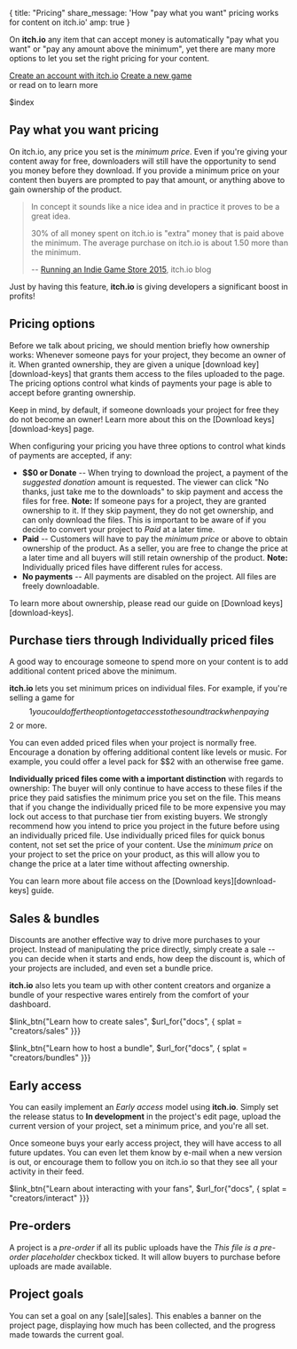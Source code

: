 {
  title: "Pricing"
  share_message: 'How "pay what you want" pricing works for content on itch.io'
  amp: true
}

On **itch.io** any item that can accept money is automatically "pay what you
want" or "pay any amount above the minimum", yet there are many more options
to let you set the right pricing for your content.

<div class="button_row">
<a href="/developers" class="button fat on_logged_out">Create an account with itch.io</a>
<a href="/game/new" class="button fat on_logged_in">Create a new game</a>
<div class="sub">or read on to learn more</div>
</div>

$index

## Pay what you want pricing

On itch.io, any price you set is the *minimum price*. Even if you're giving
your content away for free, downloaders will still have the opportunity to send
you money before they download. If you provide a minimum price on your content
then buyers are prompted to pay that amount, or anything above to gain
ownership of the product.

> In concept it sounds like a nice idea and in practice it proves to be a great
> idea.
>
> 30% of all money spent on itch.io is "extra" money that is paid above the
> minimum. The average purchase on itch.io is about 1.50 more than the minimum.
>
> -- [Running an Indie Game Store 2015][indiegamestore2015], itch.io blog

Just by having this feature, **itch.io** is giving developers a significant
boost in profits!

## Pricing options

Before we talk about pricing, we should mention briefly how ownership works:
Whenever someone pays for your project, they become an owner of it. When
granted ownership, they are given a unique [download key][download-keys] that
grants them access to the files uploaded to the page. The pricing options
control what kinds of payments your page is able to accept before granting
ownership.

Keep in mind, by default, if someone downloads your project for free they do
not become an owner! Learn more about this on the [Download keys][download-keys]
page.

When configuring your pricing you have three options to control what kinds of
payments are accepted, if any:

* **$$0 or Donate** -- When trying to download the project, a payment of the *suggested donation* amount is requested. The viewer can click "No thanks, just take me to the downloads" to skip payment and access the files for free. **Note:** If someone pays for a project, they are granted ownership to it. If they skip payment, they do not get ownership, and can only download the files. This is important to be aware of if you decide to convert your project to *Paid* at a later time.
* **Paid** -- Customers will have to pay the *minimum price* or above to obtain ownership of the product. As a seller, you are free to change the price at a later time and all buyers will still retain ownership of the product. **Note:** Individually priced files have different rules for access.
* **No payments** -- All payments are disabled on the project. All files are freely downloadable.

To learn more about ownership, please read our guide on [Download keys][download-keys].

## Purchase tiers through Individually priced files

A good way to encourage someone to spend more on your content is to add
additional content priced above the minimum.

**itch.io** lets you set minimum prices on individual files. For example, if
you're selling a game for $$1 you could offer the option to get access to the
soundtrack when paying $$2 or more.

You can even added priced files when your project is normally free. Encourage a
donation by offering additional content like levels or music. For example, you
could offer a level pack for $$2 with an otherwise free game.

**Individually priced files come with a important distinction** with regards to
ownership: The buyer will only continue to have access to these files if the
price they paid satisfies the minimum price you set on the file. This means
that if you change the individually priced file to be more expensive you may
lock out access to that purchase tier from existing buyers. We strongly
recommend how you intend to price you project in the future before using an
individually priced file. Use individually priced files for quick bonus
content, not set set the price of your content. Use the *minimum price* on your
project to set the price on your product, as this will allow you to change the
price at a later time without affecting ownership.

You can learn more about file access on the [Download keys][download-keys]
guide.

## Sales & bundles

Discounts are another effective way to drive more purchases to your project.
Instead of manipulating the price directly, simply create a sale -- you can
decide when it starts and ends, how deep the discount is, which of your
projects are included, and even set a bundle price.

**itch.io** also lets you team up with other content creators and organize
a bundle of your respective wares entirely from the comfort of your dashboard.

$link_btn{"Learn how to create sales",
  $url_for{"docs", { splat = "creators/sales" }}}

$link_btn{"Learn how to host a bundle",
  $url_for{"docs", { splat = "creators/bundles" }}}

## Early access

You can easily implement an *Early access* model using **itch.io**. Simply
set the release status to **In development** in the project's edit page,
upload the current version of your project, set a minimum price, and
you're all set.

Once someone buys your early access project, they will have access to
all future updates. You can even let them know by e-mail when a new version
is out, or encourage them to follow you on itch.io so that they see
all your activity in their feed.

$link_btn{"Learn about interacting with your fans",
  $url_for{"docs", { splat = "creators/interact" }}}

## Pre-orders

A project is a *pre-order* if all its public uploads have the *This file is a
pre-order placeholder* checkbox ticked. It will allow buyers to purchase before
uploads are made available.

## Project goals

You can set a goal on any [sale][sales]. This enables a banner on the project page,
displaying how much has been collected, and the progress made towards the
current goal.

[indiegamestore2015]: http://itch.io/blog/2/running-an-indie-game-store-2015

